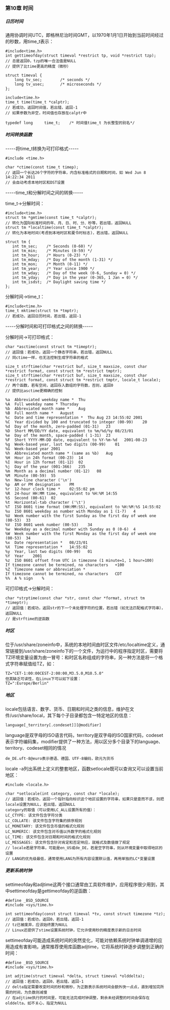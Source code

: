 ### 第10章 时间

##### 日历时间

通用协调时间UTC，即格林尼治时间GMT，以1970年1月1日开始到当前时间经过的秒数，用time_t表示：

```
#include<time.h>    
int gettimeofday(struct timeval *restrict tp, void *restrict tzp);
// 总是返回0，tzp的唯一合法值是NULL
// 提供了比time更高的精度（微秒）

struct timeval {
    long tv_sec;        /* seconds */
    long tv_usec;       /* microseconds */
};
```

```
include<time.h>       
time_t time(time_t *calptr);
// 若成功，返回时间值，若出错，返回-1
// 如果参数为非空，时间值也存放在calptr中

typedef long     time_t;    /* 时间值time_t 为长整型的别名*/
```

##### 时间转换函数

-----将time_t转换为可打印格式-----

```
#include <time.h>

char *ctime(const time_t timep);
// 返回一个长达26个字符的字符串，内含标准格式的日期和时间，如 Wed Jun 8 14:22:34 2011
// 会自动考虑本地时区和DST设置
```

-----time_t和分解时间之间的转换-----

time_t->分解时间：

```
#include<time.h>
struct tm *gmtime(const time_t *calptr);  		
// 转化为国际标准时间的年、月、日、时、分、秒等，若出错，返回NULL
struct tm *localtime(const time_t *calptr);     
// 转化为本地时间(考虑到本地时区和夏令时标志)，若出错，返回NULL

struct tm {
   int tm_sec;    /* Seconds (0-60) */
   int tm_min;    /* Minutes (0-59) */
   int tm_hour;   /* Hours (0-23) */
   int tm_mday;   /* Day of the month (1-31) */
   int tm_mon;    /* Month (0-11) */
   int tm_year;   /* Year since 1900 */
   int tm_wday;   /* Day of the week (0-6, Sunday = 0) */
   int tm_yday;   /* Day in the year (0-365, 1 Jan = 0) */
   int tm_isdst;  /* Daylight saving time */
};
```

分解时间->time_t：

```
#include<time.h>  
time_t mktime(struct tm *tmptr);
// 若成功，返回日历时间，若出错，返回-1
```

-----分解时间和可打印格式之间的转换-----

分解时间->可打印格式：

```
char *asctime(const struct tm *timeptr);
// 返回值：若成功，返回一个静态字符串，若出错，返回NULL
// 同ctime一样，也无法控制生成字符串的格式
```

```
size_t strftime(char *restrict buf, size_t maxsize, const char *restrict format, const struct tm *restrict tmptr);
size_t strftime(char *restrict buf, size_t maxsize, const char *restrict format, const struct tm *restrict tmptr, locale_t locale);
// 两个函数，若有空间，返回存入数组的字符数，否则，返回0
// 提供比asctime更精确的控制

%a	Abbreviated weekday name *	Thu
%A	Full weekday name *	Thursday
%b	Abbreviated month name *	Aug
%B	Full month name *	August
%c	Date and time representation *	Thu Aug 23 14:55:02 2001
%C	Year divided by 100 and truncated to integer (00-99)	20
%d	Day of the month, zero-padded (01-31)	23
%D	Short MM/DD/YY date, equivalent to %m/%d/%y	08/23/01
%e	Day of the month, space-padded ( 1-31)	23
%F	Short YYYY-MM-DD date, equivalent to %Y-%m-%d	2001-08-23
%g	Week-based year, last two digits (00-99)	01
%G	Week-based year	2001
%h	Abbreviated month name * (same as %b)	Aug
%H	Hour in 24h format (00-23)	14
%I	Hour in 12h format (01-12)	02
%j	Day of the year (001-366)	235
%m	Month as a decimal number (01-12)	08
%M	Minute (00-59)	55
%n	New-line character ('\n')	
%p	AM or PM designation	PM
%r	12-hour clock time *	02:55:02 pm
%R	24-hour HH:MM time, equivalent to %H:%M	14:55
%S	Second (00-61)	02
%t	Horizontal-tab character ('\t')	
%T	ISO 8601 time format (HH:MM:SS), equivalent to %H:%M:%S	14:55:02
%u	ISO 8601 weekday as number with Monday as 1 (1-7)	4
%U	Week number with the first Sunday as the first day of week one (00-53)	33
%V	ISO 8601 week number (00-53)	34
%w	Weekday as a decimal number with Sunday as 0 (0-6)	4
%W	Week number with the first Monday as the first day of week one (00-53)	34
%x	Date representation *	08/23/01
%X	Time representation *	14:55:02
%y	Year, last two digits (00-99)	01
%Y	Year	2001
%z	ISO 8601 offset from UTC in timezone (1 minute=1, 1 hour=100)
If timezone cannot be termined, no characters	+100
%Z	Timezone name or abbreviation *
If timezone cannot be termined, no characters	CDT
%%	A % sign	%
```

可打印格式->分解时间：

```
char *strptime(const char *str, const char *format, struct tm *timeptr);
// 返回值：若成功，返回str的下一个未处理字符的位置，若出错（如无法匹配格式字符串），返回NULL
// 是strftime的逆函数
```

##### 时区

位于/usr/share/zoneinfo中，系统的本地时间由时区文件/etc/localtime定义，通常链接到/usr/share/zoneinfo下的一个文件，为运行中的程序指定时区，需要将TZ环境变量设置为由一冒号：和时区名称组成的字符串，另一种方法是将一个格式字符串赋值给TZ，如：

```
TZ="CET-1:00:00CEST-2:00:00,M3.5.0,M10.5.0"
但其缺乏可读性，在Linux下可以如下设置：
TZ=":Europe/Berlin"
```

##### 地区

locale包括语言、数字、货币、日期和时间之类的信息，维护在文件/usr/share/local，其下每个子目录都包含一特定地区的信息：

```
language[_territory[.condeset]][@modifier]
```

language是双字母的ISO语言代码，territory是双字母的ISO国家代码，codeset表示字符编码集，modifier提供了一种方法，用以区分多个目录下的language、territory、codeset相同的情况

```
de_DE.uft-8@euro表示德语、德国、UTF-8编码，欧元为货币
```

locale -a列出系统上定义的整套地区，函数setlocale既可以查询又可以设置当前地区：

```
#include <locale.h>

char *setlocale(int category, const char *locale);
// 返回值：若成功，返回一个指针指向标识这个地区设置的字符串，如果只是查而不该，则把locale设置为NULL，若出错，返回NULL
category的取值（可以使用LC_ALL设置所有的值）：
LC_CTYPE: 该文件包含字符分类
LC_COLLATE: 该文件包含字符集的排序规则
LC_MONETARY: 该文件包含币值的格式化规则
LC_NUMERIC: 该文件包含对币值以外数字的格式化规则
LC_TIME: 该文件包含对日期和时间的格式化规则
LC_MESSAGES: 该文件包含针对肯定和否定响应，就格式及数值做了规定
// locale若是字符串，可能是en_US或de_DE，若是空字符串，则从环境变量中取得地区的设置
// LANG的优先级最低，通常使用LANG为所有内容设置默认值，再用单独的LC*变量设置
```

##### 更新系统时钟

settimeofday和adjtime这两个接口通常由工具软件维护，应用程序很少用到，其中settimeofday是gettimeofday的逆函数：

```
#define _BSD_SOURCE
#include <sys/time.h>

int settimeofday(const struct timeval *tv, const struct timezone *tz);
// 返回值：若成功，返回0，若出错，返回-1
// tz已被废弃，应该始终置为NULL
// Linux还提供了stime设置系统时钟，它允许使用秒的精度表示新的日志时间
```

settimeofday可能造成系统时间的突然变化，可能对依赖系统时钟单调递增的应用造成有害影响，通常推荐使用库函数adjtime，它将系统时钟逐步调整到正确的时间：

```
#define _BSD_SOURCE
#include <sys/time.h>

int adjtime(struct timeval *delta, struct timeval *olddelta);
// 返回值：若成功，返回0，若出错，返回-1
// delta指定需要改变时间的秒和微秒，为正数表示系统时间会额外快一点点，直到增加完所需的时间，为负数则减慢
// 在adjtime执行的时间里，可能无法完成时钟调整，剩余未经调整的时间会保存在olddelta，如不关心，指定为NULL
```



